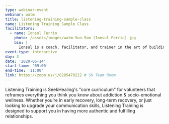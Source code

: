 ```yaml
---
type: webinar-event
webinar: watm
title: listening-training-sample-class
name: Listening Training Sample Class
facilitators:
  - name: Ionsul Ferrin
    photo: /assets/images/watm-Sun.9am (Ionsul Ferrin).jpg
    bio: |
      Ionsul is a coach, facilitator, and trainer in the art of building genuine connections and satisfying relationships. She has had her own private practice since 2015, and has facilitated SeekHealing’s core curriculum, Listening Training, since 2019. She is a mother of two and loves spontaneous dance parties in the kitchen. You can reach her at <a href="mailto:ionsul@seekhealing.org">ionsul@seekhealing.org</a>.
event-type: interactive
day: 3
date: '2020-06-14'
start-time: '09:00'
end-time: '11:00'
link: https://zoom.us/j/8285470222 # SH Team Room
---
```


Listening Training is SeekHealing's "core curriculum" for volunteers that reframes everything you think you know about addiction & socio-emotional wellness.  Whether you’re in early recovery, long-term recovery, or just looking to upgrade your communication skills, Listening Training is designed to support you in having more authentic and fulfilling relationships.
